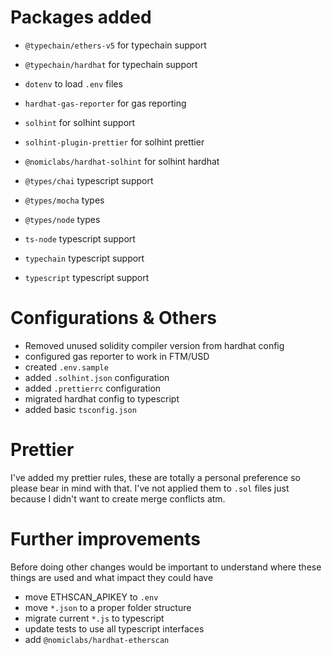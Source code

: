 # Packages added

- `@typechain/ethers-v5` for typechain support
- `@typechain/hardhat` for typechain support
- `dotenv` to load `.env` files
- `hardhat-gas-reporter` for gas reporting
- `solhint` for solhint support
- `solhint-plugin-prettier` for solhint prettier
- `@nomiclabs/hardhat-solhint` for solhint hardhat

- `@types/chai` typescript support
- `@types/mocha` types
- `@types/node` types
- `ts-node` typescript support
- `typechain` typescript support
- `typescript` typescript support

# Configurations & Others

- Removed unused solidity compiler version from hardhat config
- configured gas reporter to work in FTM/USD
- created `.env.sample`
- added `.solhint.json` configuration
- added `.prettierrc` configuration
- migrated hardhat config to typescript
- added basic `tsconfig.json`

# Prettier

I've added my prettier rules, these are totally a personal preference so please bear in mind with that.
I've not applied them to `.sol` files just because I didn't want to create merge conflicts atm.

# Further improvements

Before doing other changes would be important to understand where these things are used and what impact they could have

- move ETHSCAN_APIKEY to `.env`
- move `*.json` to a proper folder structure
- migrate current `*.js` to typescript
- update tests to use all typescript interfaces
- add `@nomiclabs/hardhat-etherscan`
